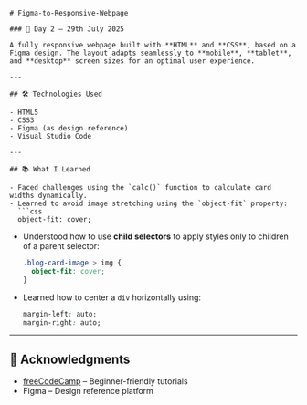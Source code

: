 

````
# Figma-to-Responsive-Webpage

### 📅 Day 2 – 29th July 2025

A fully responsive webpage built with **HTML** and **CSS**, based on a Figma design. The layout adapts seamlessly to **mobile**, **tablet**, and **desktop** screen sizes for an optimal user experience.

---

## 🛠️ Technologies Used

- HTML5  
- CSS3  
- Figma (as design reference)  
- Visual Studio Code  

---

## 📚 What I Learned

- Faced challenges using the `calc()` function to calculate card widths dynamically.
- Learned to avoid image stretching using the `object-fit` property:
  ```css
  object-fit: cover;
````

* Understood how to use **child selectors** to apply styles only to children of a parent selector:

  ```css
  .blog-card-image > img {
    object-fit: cover;
  }
  ```
* Learned how to center a `div` horizontally using:

  ```css
  margin-left: auto;
  margin-right: auto;
  ```

---

## 🙏 Acknowledgments

* [freeCodeCamp](https://www.youtube.com/c/Freecodecamp) – Beginner-friendly tutorials
* Figma – Design reference platform


